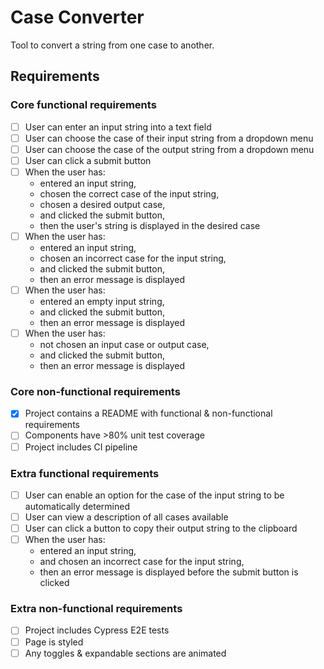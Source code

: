 # Case Converter

Tool to convert a string from one case to another.

## Requirements

### Core functional requirements

- [ ] User can enter an input string into a text field
- [ ] User can choose the case of their input string from a dropdown menu
- [ ] User can choose the case of the output string from a dropdown menu
- [ ] User can click a submit button
- [ ] When the user has:
  - entered an input string,
  - chosen the correct case of the input string,
  - chosen a desired output case,
  - and clicked the submit button,
  - then the user's string is displayed in the desired case
- [ ] When the user has:
  - entered an input string,
  - chosen an incorrect case for the input string,
  - and clicked the submit button,
  - then an error message is displayed
- [ ] When the user has:
  - entered an empty input string,
  - and clicked the submit button,
  - then an error message is displayed
- [ ] When the user has:
  - not chosen an input case or output case,
  - and clicked the submit button,
  - then an error message is displayed

### Core non-functional requirements

- [x] Project contains a README with functional & non-functional requirements
- [ ] Components have >80% unit test coverage
- [ ] Project includes CI pipeline

### Extra functional requirements

- [ ] User can enable an option for the case of the input string to be automatically determined
- [ ] User can view a description of all cases available
- [ ] User can click a button to copy their output string to the clipboard
- [ ] When the user has:
  - entered an input string,
  - and chosen an incorrect case for the input string,
  - then an error message is displayed before the submit button is clicked

### Extra non-functional requirements

- [ ] Project includes Cypress E2E tests
- [ ] Page is styled
- [ ] Any toggles & expandable sections are animated